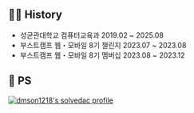 ## 🧑‍💻 History
- 성균관대학교 컴퓨터교육과 2019.02 ~ 2025.08
- 부스트캠프 웹・모바일 8기 챌린지 2023.07 ~ 2023.08
- 부스트캠프 웹・모바일 8기 멤버십 2023.08 ~ 2023.12

## 🏹 PS
[![dmson1218's solvedac profile](http://mazassumnida.wtf/api/v2/generate_badge?boj=dmson1218)](https://solved.ac/profile/dmson1218) 
<!--
## 🛠 Tech
<p>
<img src="https://img.shields.io/badge/-JavaScript-%23F7DF1E?logo=JavaScript&logoColor=black"/>
<img src="https://img.shields.io/badge/C-%232370ED?logo=c&logoColor=white"/>
<img src="https://img.shields.io/badge/C++-00599C?logo=C%2B%2B&logoColor=white"/>
<img src="https://img.shields.io/badge/C%23-%23239120?logo=c-sharp&logoColor=white"/>
<img src="https://img.shields.io/badge/Python-3776AB?logo=Python&logoColor=white"/>
</p>

<p>
<img src="https://img.shields.io/badge/-Node.js-%23339933?logo=Node.js&logoColor=white"/>
<img src="https://img.shields.io/badge/-Express-%23000000?logo=Express&logoColor=white"/>
<img src="https://img.shields.io/badge/-MySQL-%234479A1?logo=MySQL&logoColor=white"/>
</p>

<p>
<img src="https://img.shields.io/badge/Notion-000000?logo=Notion&logoColor=white"/>
<img src="https://img.shields.io/badge/Linux-FCC624?logo=linux&logoColor=black"/>
<img src="https://img.shields.io/badge/Git%20-%23F05033?logo=git&logoColor=white"/>
<img src="https://img.shields.io/badge/GitHub-black?logo=GitHub&logoColor=white"/>
<img src="https://img.shields.io/badge/Unity-064F8C?logo=unity&logoColor=white"/>
</p>
